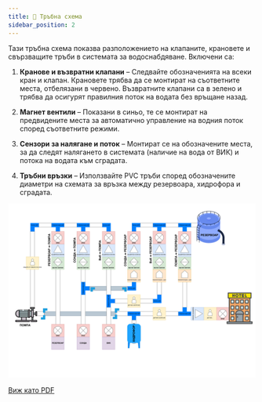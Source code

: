 ```yaml
---
title: 🚰 Тръбна схема
sidebar_position: 2
---
```


Тази тръбна схема показва разположението на клапаните, крановете и свързващите тръби в системата за водоснабдяване. Включени са:

1. **Кранове и възвратни клапани** – Следвайте обозначенията на всеки кран и клапан. Крановете трябва да се монтират на съответните места, отбелязани в червено. Възвратните клапани са в зелено и трябва да осигурят правилния поток на водата без връщане назад.

2. **Магнет вентили** – Показани в синьо, те се монтират на предвидените места за автоматично управление на водния поток според съответните режими.

3. **Сензори за налягане и поток** – Монтират се на обозначените места, за да следят налягането в системата (наличие на вода от ВИК) и потока на водата към сградата.

4. **Тръбни връзки** – Използвайте PVC тръби според обозначените диаметри на схемата за връзка между резервоара, хидрофора и сградата.


![Image](./img/pipes2.svg "Image")

[Виж като PDF](./img/pipes2.pdf)






